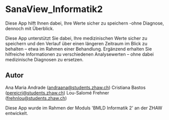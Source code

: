 # SanaView_Informatik2
Diese App hilft Ihnen dabei, Ihre Werte sicher zu speichern -ohne Diagnose, dennoch mit Überblick.

Diese App unterstützt Sie dabei, Ihre medizinischen Werte sicher zu speichern und den Verlauf über einen längeren Zeitraum im Blick zu behalten – etwa im Rahmen einer Behandlung. Ergänzend erhalten Sie hilfreiche Informationen zu verschiedenen Analysewerten – ohne dabei medizinische Diagnosen zu ersetzen.

## Autor
Ana Maria Andrade (andraana@students.zhaw.ch)
Cristiana Bastos (pereicri@students.zhaw.ch)
Lou-Salomé Frehner (frehnlou@students.zhaw.ch)

Diese App wurde im Rahmen der Moduls 'BMLD Informatik 2' an der ZHAW entwickelt.